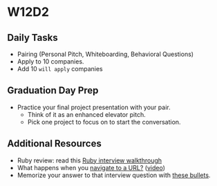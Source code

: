 # W12D2

## Daily Tasks
* Pairing (Personal Pitch, Whiteboarding, Behavioral Questions)
* Apply to 10 companies.
* Add 10 `will apply` companies

## Graduation Day Prep
* Practice your final project presentation with your pair.
  * Think of it as an enhanced elevator pitch.
  * Pick one project to focus on to start the conversation.

## Additional Resources
* Ruby review: read this [Ruby interview walkthrough][ruby-interview-walkthrough]
* What happens when you [navigate to a URL?][navigate-to-a-url] ([video][harvard-vid])
* Memorize your answer to that interview question with [these bullets][browser-navigation].

[ruby-interview-walkthrough]: https://gist.github.com/ryansobol/5252653
[navigate-to-a-url]: http://igoro.com/archive/what-really-happens-when-you-navigate-to-a-url/
[browser-navigation]: ../interview-prep/browser-navigation.md
[harvard-vid]: https://www.youtube.com/watch?v=8KuO4r5CHjM


